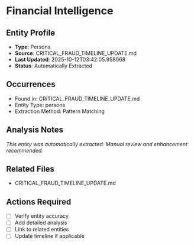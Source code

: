 # Financial Intelligence

## Entity Profile
- **Type**: Persons
- **Source**: CRITICAL_FRAUD_TIMELINE_UPDATE.md
- **Last Updated**: 2025-10-12T03:42:05.958068
- **Status**: Automatically Extracted

## Occurrences
- Found in: CRITICAL_FRAUD_TIMELINE_UPDATE.md
- Entity Type: persons
- Extraction Method: Pattern Matching

## Analysis Notes
*This entity was automatically extracted. Manual review and enhancement recommended.*

## Related Files
- CRITICAL_FRAUD_TIMELINE_UPDATE.md

## Actions Required
- [ ] Verify entity accuracy
- [ ] Add detailed analysis
- [ ] Link to related entities
- [ ] Update timeline if applicable
